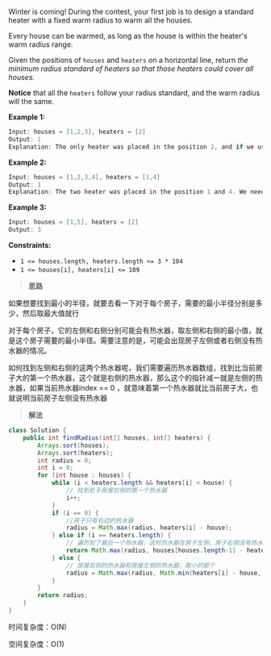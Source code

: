 Winter is coming! During the contest, your first job is to design a standard heater with a fixed warm radius to warm all the houses.

Every house can be warmed, as long as the house is within the heater's warm radius range. 

Given the positions of `houses` and `heaters` on a horizontal line, return *the minimum radius standard of heaters so that those heaters could cover all houses.*

**Notice** that all the `heaters` follow your radius standard, and the warm radius will the same.

 

**Example 1:**

```java
Input: houses = [1,2,3], heaters = [2]
Output: 1
Explanation: The only heater was placed in the position 2, and if we use the radius 1 standard, then all the houses can be warmed.
```

**Example 2:**

```java
Input: houses = [1,2,3,4], heaters = [1,4]
Output: 1
Explanation: The two heater was placed in the position 1 and 4. We need to use radius 1 standard, then all the houses can be warmed.
```

**Example 3:**

```java
Input: houses = [1,5], heaters = [2]
Output: 3
```

 

**Constraints:**

- `1 <= houses.length, heaters.length <= 3 * 104`
- `1 <= houses[i], heaters[i] <= 109`

> **思路**

如果想要找到最小的半径，就要去看一下对于每个房子，需要的最小半径分别是多少，然后取最大值就行

对于每个房子，它的左侧和右侧分别可能会有热水器，取左侧和右侧的最小值，就是这个房子需要的最小半径。需要注意的是，可能会出现房子左侧或者右侧没有热水器的情况。

如何找到左侧和右侧的这两个热水器呢，我们需要遍历热水器数组，找到比当前房子大的第一个热水器，这个就是右侧的热水器，那么这个的指针减一就是左侧的热水器，如果当前热水器index == 0 ，就意味着第一个热水器就比当前房子大，也就说明当前房子左侧没有热水器

> **解法**

```java
class Solution {
    public int findRadius(int[] houses, int[] heaters) {
        Arrays.sort(houses);
        Arrays.sort(heaters);
        int radius = 0;
        int i = 0;
        for (int house : houses) {
            while (i < heaters.length && heaters[i] < house) {
                // 找到处于房屋右侧的第一个热水器
                i++;
            }
            if (i == 0) { 
                //房子只有右边的热水器
                radius = Math.max(radius, heaters[i] - house);
            } else if (i == heaters.length) { 
                // 遍历到了最后一个热水器，这时热水器在房子左侧，房子右侧没有热水器
                return Math.max(radius, houses[houses.length-1] - heaters[heaters.length-1]);
            } else { 
                // 房屋右侧的热水器和房屋左侧的热水器，取小的那个
                radius = Math.max(radius, Math.min(heaters[i] - house, house - heaters[i - 1]));
            }   
        }
        return radius;
    }
}
```

时间复杂度：O(N)

空间复杂度：O(1)